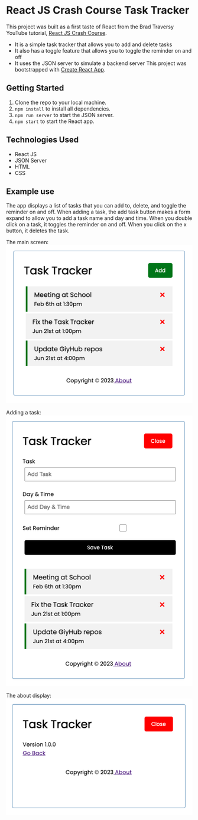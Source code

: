 # React JS Crash Course Task Tracker

This project was built as a first taste of React from the Brad Traversy YouTube tutorial, [React JS Crash Course](https://www.youtube.com/watch?v=w7ejDZ8SWv8). 
* It is a simple task tracker that allows you to add and delete tasks 
* It also has a toggle feature that allows you to toggle the reminder on and off
* It uses the JSON server to simulate a backend server
This project was bootstrapped with [Create React App](https://github.com/facebook/create-react-app).

## Getting Started

1. Clone the repo to your local machine.
2. `npm install` to install all dependencies.
3. `npm run server` to start the JSON server.
4. `npm start` to start the React app.

## Technologies Used

* React JS
* JSON Server
* HTML
* CSS

## Example use

The app displays a list of tasks that you can add to, delete, and toggle the reminder on and off.
When adding a task, the add task button makes a form expand to allow you to add a task name and day and time.
When you double click on a task, it toggles the reminder on and off.
When you click on the x button, it deletes the task.

The main screen:
![Main Screen](public/images/main.png)

Adding a task:
![Adding a task](public/images/add.png)

The about display:
![About](public/images/about.png)